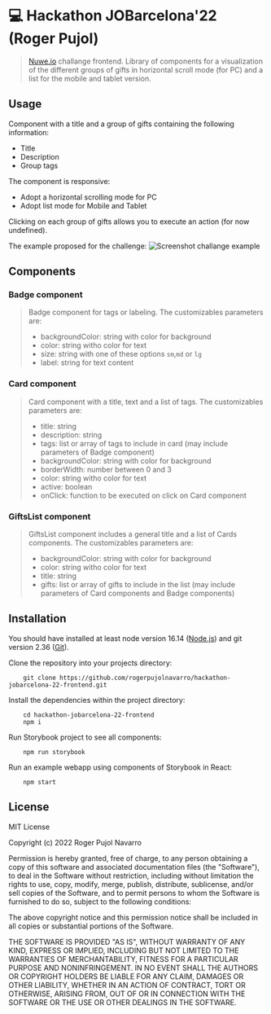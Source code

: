 # 💻 Hackathon JOBarcelona'22 (Roger Pujol)

> [Nuwe.io](https://nuwe.io/challenge/jobarcelona-22-front-end) challange frontend. Library of components for a visualization of the different groups of gifts in horizontal scroll mode (for PC) and a list for the mobile and tablet version.


## Usage

Component with a title and a group of gifts containing the following information:

- Title
- Description
- Group tags

The component is responsive:

- Adopt a horizontal scrolling mode for PC
- Adopt list mode for Mobile and Tablet

Clicking on each group of gifts allows you to execute an action (for now undefined).

The example proposed for the challenge:
![Screenshot challange example](https://i.ibb.co/p1H2vpj/library.png)

## Components

### **Badge component**
> Badge component for tags or labeling. The customizables parameters are:
> - backgroundColor: string with color for background
> - color: string witho color for text
> - size: string with one of these options <code>sm</code>,<code>md</code> or <code>lg</code>
> - label: string for text content

### **Card component**
> Card component with a title, text and a list of tags. The customizables parameters are:
> - title: string
> - description: string
> - tags: list or array of tags to include in card (may include parameters of Badge component)
> - backgroundColor: string with color for background
> -	borderWidth: number between 0 and 3
> - color: string witho color for text
> - active: boolean
> -	onClick: function to be executed on click on Card component

### **GiftsList component**
> GiftsList component includes a general title and a list of Cards components. The customizables parameters are:
> - backgroundColor: string with color for background
> - color: string witho color for text
> - title: string
> - gifts: list or array of gifts to include in the list (may include parameters of Card components and Badge components)





## Installation

You should have installed at least node version 16.14 ([Node.js](https://nodejs.org/en/download/)) and git version 2.36 ([Git](https://git-scm.com/downloads/)).  

Clone the repository into your projects directory:
```
    git clone https://github.com/rogerpujolnavarro/hackathon-jobarcelona-22-frontend.git
```

Install the dependencies within the project directory:
```
    cd hackathon-jobarcelona-22-frontend
    npm i 
```

Run Storybook project to see all components:
```
    npm run storybook
```

Run an example webapp using components of Storybook in React:
```
    npm start
```

## License 
MIT License

Copyright (c) 2022 Roger Pujol Navarro

Permission is hereby granted, free of charge, to any person obtaining a copy
of this software and associated documentation files (the "Software"), to deal
in the Software without restriction, including without limitation the rights
to use, copy, modify, merge, publish, distribute, sublicense, and/or sell
copies of the Software, and to permit persons to whom the Software is
furnished to do so, subject to the following conditions:

The above copyright notice and this permission notice shall be included in all
copies or substantial portions of the Software.

THE SOFTWARE IS PROVIDED "AS IS", WITHOUT WARRANTY OF ANY KIND, EXPRESS OR
IMPLIED, INCLUDING BUT NOT LIMITED TO THE WARRANTIES OF MERCHANTABILITY,
FITNESS FOR A PARTICULAR PURPOSE AND NONINFRINGEMENT. IN NO EVENT SHALL THE
AUTHORS OR COPYRIGHT HOLDERS BE LIABLE FOR ANY CLAIM, DAMAGES OR OTHER
LIABILITY, WHETHER IN AN ACTION OF CONTRACT, TORT OR OTHERWISE, ARISING FROM,
OUT OF OR IN CONNECTION WITH THE SOFTWARE OR THE USE OR OTHER DEALINGS IN THE
SOFTWARE.

